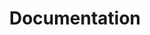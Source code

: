 ---
title:  "Documentation"
description: "Kubernetes Contributor Documentation"
type: docs
menu:
  main:
    weight: 20
---